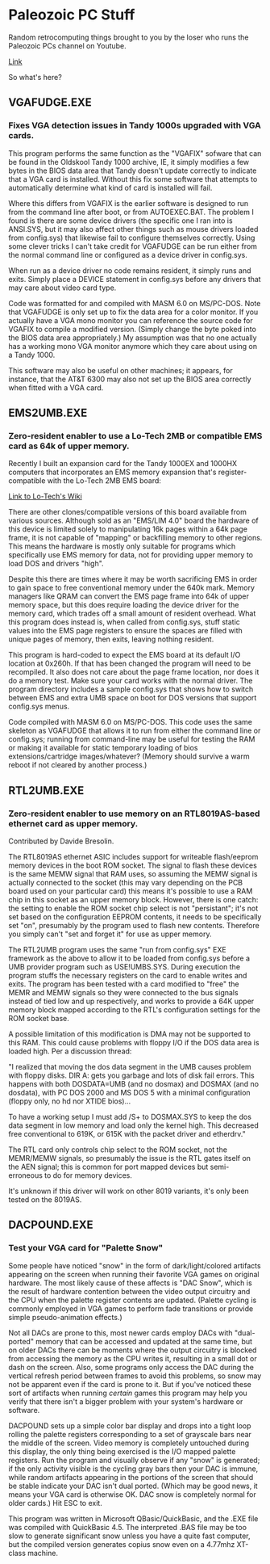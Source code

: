 # Paleozoic PC Stuff

Random retrocomputing things brought to you by the loser
who runs the Paleozoic PCs channel on Youtube.

[Link](https://www.youtube.com/channel/UC8DxqCcs3MqUyXdEJHCd9vg)

So what's here?

## VGAFUDGE.EXE

### Fixes VGA detection issues in Tandy 1000s upgraded with VGA cards.

This program performs the same function as the "VGAFIX" sofware that can be
found in the Oldskool Tandy 1000 archive, IE, it simply modifies a few bytes
in the BIOS data area that Tandy doesn't update correctly to indicate that
a VGA card is installed. Without this fix some software that attempts to
automatically determine what kind of card is installed will fail.

Where this differs from VGAFIX is the earlier software is designed to run
from the command line after boot, or from AUTOEXEC.BAT. The problem I found is
there are some device drivers (the specific one I ran into is ANSI.SYS, but it
may also affect other things such as mouse drivers loaded from config.sys) that
likewise fail to configure themselves correctly. Using some clever tricks I
can't take credit for VGAFUDGE can be run either from the normal command line
or configured as a device driver in config.sys.

When run as a device driver no code remains resident, it simply runs and exits.
Simply place a DEVICE statement in config.sys before any drivers that may care
about video card type.

Code was formatted for and compiled with MASM 6.0 on MS/PC-DOS. Note that
VGAFUDGE is only set up to fix the data area for a color monitor. If
you actually have a VGA mono monitor you can reference the source code for
VGAFIX to compile a modified version. (Simply change the byte poked into the
BIOS data area appropriately.) My assumption was that no one actually
has a working mono VGA monitor anymore which they care about using on a
Tandy 1000.

This software may also be useful on other machines; it appears, for instance,
that the AT&T 6300 may also not set up the BIOS area correctly when fitted
with a VGA card.

## EMS2UMB.EXE

### Zero-resident enabler to use a Lo-Tech 2MB or compatible EMS card as 64k of upper memory.

Recently I built an expansion card for the Tandy 1000EX and 1000HX computers that
incorporates an EMS memory expansion that's register-compatible with the Lo-Tech
2MB EMS board:

[Link to Lo-Tech's Wiki](https://www.lo-tech.co.uk/wiki/Lo-tech_2MB_EMS_Board)

There are other clones/compatible versions of this board available from various sources.
Although sold as an "EMS/LIM 4.0" board the hardware of this device is limited solely to
manipulating 16k pages within a 64k page frame, it is not capable of "mapping" or backfilling
memory to other regions. This means the hardware is mostly only suitable for programs which
specifically use EMS memory for data, not for providing upper memory to load DOS and drivers "high".

Despite this there are times where it may be worth sacrificing EMS in order to gain space to free
conventional memory under the 640k mark. Memory managers like QRAM can convert the EMS page
frame into 64k of upper memory space, but this does require loading the device driver for the
memory card, which trades off a small amount of resident overhead. What this program does
instead is, when called from config.sys, stuff static values into the EMS page registers to
ensure the spaces are filled with unique pages of memory, then exits, leaving nothing resident.

This program is hard-coded to expect the EMS board at its default I/O location at 0x260h. If that
has been changed the program will need to be recompiled. It also does not care about the page frame
location, nor does it do a memory test. Make sure your card works with the normal driver.
The program directory includes a sample config.sys that shows how to switch between EMS and extra UMB space on boot for DOS
versions that support config.sys menus.

Code compiled with MASM 6.0 on MS/PC-DOS. This code uses the same skeleton as VGAFUDGE that
allows it to run from either the command line or config.sys; running from command-line may 
be useful for testing the RAM or making it available for static temporary loading of
bios extensions/cartridge images/whatever? (Memory should survive a warm reboot if not cleared by another process.)

## RTL2UMB.EXE

### Zero-resident enabler to use memory on an RTL8019AS-based ethernet card as upper memory.

Contributed by Davide Bresolin.

The RTL8019AS ethernet ASIC includes support for writeable flash/eeprom memory devices in the boot ROM socket.
The signal to flash these devices is the same MEMW signal that RAM uses, so assuming the MEMW signal is
actually connected to the socket (this may vary depending on the PCB board used on your particular card)
this means it's possible to use a RAM chip in this socket as an upper memory block. However, there is
one catch: the setting to enable the ROM socket chip select is not "persistant"; it's not set based on
the configuration EEPROM contents, it needs to be specifically set "on", presumably by the program
used to flash new contents. Therefore you simply can't "set and forget it" for use as upper memory.

The RTL2UMB program uses the same "run from config.sys" EXE framework as the above to allow it to be loaded
from config.sys before a UMB provider program such as USE!UMBS.SYS. During execution the program stuffs
the necessary registers on the card to enable writes and exits. The program has been tested with a card
modified to "free" the MEMR and MEMW signals so they were connected to the bus signals instead of tied low
and up respectively, and works to provide a 64K upper memory block mapped according to the RTL's configuration
settings for the ROM socket base.

A possible limitation of this modification is DMA may not be supported to this RAM. This could cause
problems with floppy I/O if the DOS data area is loaded high. Per a discussion thread:

"I realized that moving the dos data segment in the UMB causes problem with floppy disks. DIR A: gets you garbage
and lots of disk fail errors. This happens with both DOSDATA=UMB (and no dosmax) and DOSMAX (and no dosdata), with
PC DOS 2000 and MS DOS 5 with a minimal configuration (floppy only, no hd nor XTIDE bios)... 

To have a working setup I must add /S+ to DOSMAX.SYS to keep the dos data segment in low memory and load only
the kernel high. This decreased free conventional to 619K, or 615K with the packet driver and etherdrv."

The RTL card only controls chip select to the ROM socket, not the MEMR/MEMW signals, so presumably the issue 
is the RTL gates itself on the AEN signal; this is common for port mapped devices but semi-erroneous to do
for memory devices.

It's unknown if this driver will work on other 8019 variants, it's only been tested on the 8019AS.

## DACPOUND.EXE

### Test your VGA card for "Palette Snow"

Some people have noticed "snow" in the form of dark/light/colored artifacts appearing on the
screen when running their favorite VGA games on original hardware. The most likely cause of
these affects is "DAC Snow", which is the result of hardware contention between the video
output circuitry and the CPU when the palette register contents are updated. (Palette cycling
is commonly employed in VGA games to perform fade transitions or provide simple pseudo-animation
effects.)

Not all DACs are prone to this, most newer cards employ DACs with "dual-ported" memory
that can be accessed and updated at the same time, but on older DACs there can be moments where
the output circuitry is blocked from accessing the memory as the CPU writes it, resulting in
a small dot or dash on the screen. Also, some programs only access the DAC during the vertical
refresh period between frames to avoid this problems, so snow may not be apparent even if
the card is prone to it. But if you've noticed these sort of artifacts when running *certain*
games this program may help you verify that there isn't a bigger problem with your system's
hardware or software.

DACPOUND sets up a simple color bar display and drops into a tight loop rolling
the palette registers corresponding to a set of grayscale bars near the middle of the screen.
Video memory is completely untouched during this display, the only thing being exercised
is the I/O mapped palette registers. Run the program and visually observe if any "snow" is
generated; if the only activity visible is the cycling gray bars then your DAC is immune, while
random artifacts appearing in the portions of the screen that should be stable indicate
your DAC isn't dual ported. (Which may be good news, it means your VGA card is otherwise OK.
DAC snow is completely normal for older cards.) Hit ESC to exit.

This program was written in Microsoft QBasic/QuickBasic, and the .EXE file was compiled with
QuickBasic 4.5. The interpreted .BAS file may be too slow to generate significant snow
unless you have a quite fast computer, but the compiled version generates copius snow
even on a 4.77mhz XT-class machine.
